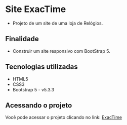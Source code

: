 # Site ExacTime
* Projeto de um site de uma loja de Relógios.
## Finalidade
* Construir um site responsivo com BootStrap 5.
## Tecnologias utilizadas
* HTML5
* CSS3
*  Bootstrap 5 - v5.3.3
## Acessando o projeto
Você pode acessar o projeto clicando no link: [ExacTime](https://exactime.netlify.app/) 
